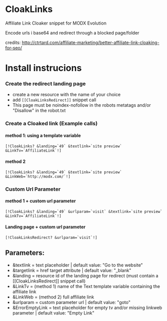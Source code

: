 CloakLinks
==========

Affiliate Link Cloaker snippet for MODX Evolution 

Encode urls i base64 and redirect through a blocked page/folder

credits: http://ctrtard.com/affiliate-marketing/better-affiliate-link-cloaking-for-seo/   
 
# Install instrucions

### Create the redirect landing page
* create a new resource with the name of your choice
* add ```[[CloakLinksRedirect]]``` snippet call
* This page must be noindex-nofollow in the robots metatags and/or "Disallow" in the robot.txt 

### Create a Cloaked link (Example calls)
#### method 1: using a template variable 
```[!CloakLinks? &landing=`49` &textlink=`site preview` &LinkTv=`AffiliateLink`!]```

#### method 2 
```[!CloakLinks? &landing=`49` &textlink=`site preview` &LinkWeb=`http://modx.com/`!]```

### Custom Url Parameter
#### method 1 + custom url parameter 
```[!CloakLinks? &landing=`49` &urlparam=`visit` &textlink=`site preview` &LinkTv=`AffiliateLink`!]```
#### Landing page + custom url parameter 
```[!CloakLinksRedirect? &urlparam=`visit`!]```

 
## Parameters:
* &textlink = text placeholder | default value: "Go to the website"
* &targetlink = href target attribute | default value: "_blank"
* &landing = resource id of the landing page for redirect (must contain a [[CloakLinksRedirect]] snippet call)
* &LinkTv = (method 1) name of the Text template variable containing the affiliate link
* &LinkWeb = (method 2) full affiliate link
* &urlparam = custom parameter url | default value: "goto"
* &ErrorEmptyLink = text placeholder for empty tv and/or missing linkweb parameter | default value: "Empty Link"



